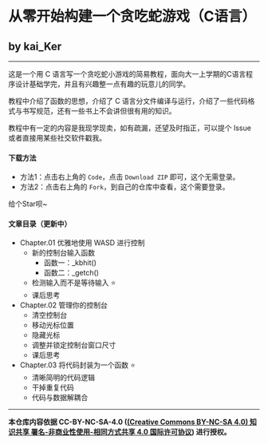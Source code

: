# 从零开始构建一个贪吃蛇游戏（C语言）
## by kai_Ker

---

这是一个用 C 语言写一个贪吃蛇小游戏的简易教程，面向大一上学期的C语言程序设计基础学完，并且有兴趣整一点有趣的玩意儿的同学。

教程中介绍了函数的思想，介绍了 C 语言分文件编译与运行，介绍了一些代码格式与书写规范，还有一些书上不会讲但很有用的知识。

教程中有一定的内容是我现学现卖，如有疏漏，还望及时指正，可以提个 Issue 或者直接用某些社交软件戳我。

#### 下载方法

- 方法1：点击右上角的 `Code`，点击 `Download ZIP` 即可，这个无需登录。
- 方法2：点击右上角的 `Fork`，到自己的仓库中查看，这个需要登录。

给个Star呗~


#### 文章目录（更新中）

- Chapter.01 优雅地使用 WASD 进行控制
  - 新的控制台输入函数
    - 函数一：_kbhit()
    - 函数二：_getch()
  - 检测输入而不是等待输入 ⭐️
  - 课后思考
- Chapter.02 管理你的控制台
  - 清空控制台
  - 移动光标位置
  - 隐藏光标
  - 调整并锁定控制台窗口尺寸
  - 课后思考
- Chapter.03 将代码封装为一个函数 ⭐️
  - 清晰简明的代码逻辑
  - 干掉重复代码
  - 代码与数据解耦合

---

**本仓库内容依据 CC-BY-NC-SA-4.0 ([(Creative Commons BY-NC-SA 4.0) 知识共享 署名-非商业性使用-相同方式共享 4.0 国际许可协议](https://creativecommons.org/licenses/by-nc-sa/4.0/deed.zh)) 进行授权。**


